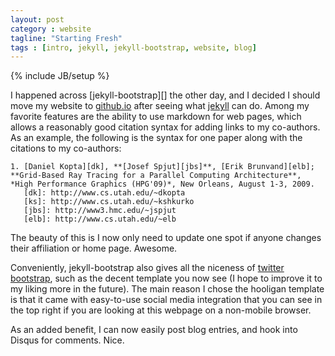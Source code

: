 ```yaml
---
layout: post
category : website
tagline: "Starting Fresh"
tags : [intro, jekyll, jekyll-bootstrap, website, blog]
---
```

{% include JB/setup %}

I happened across [jekyll-bootstrap][] the other day, and I decided I
should move my website to [github.io](http://github.io) after seeing
what [jekyll][] can do.
Among my favorite features are the ability to use markdown for web
pages, which allows a reasonably good citation syntax for adding links
to my co-authors.
As an example, the following is the syntax for one paper along with
the citations to my co-authors:

   [jekyllbootstrap]: http://jekyllbootstrap.com
   [jekyll]: http://jekyllrb.com

    1. [Daniel Kopta][dk], **[Josef Spjut][jbs]**, [Erik Brunvand][elb];
    **Grid-Based Ray Tracing for a Parallel Computing Architecture**,
    *High Performance Graphics (HPG'09)*, New Orleans, August 1-3, 2009.
       [dk]: http://www.cs.utah.edu/~dkopta
       [ks]: http://www.cs.utah.edu/~kshkurko
       [jbs]: http://www3.hmc.edu/~jspjut
       [elb]: http://www.cs.utah.edu/~elb

The beauty of this is I now only need to update one spot if anyone
changes their affiliation or home page. Awesome.

Conveniently, jekyll-bootstrap also gives all the niceness of [twitter
bootstrap][], such as the decent template you now see (I hope to improve
it to my liking more in the future).
The main reason I chose the hooligan template is that it came with
easy-to-use social media integration that you can see in the top right
if you are looking at this webpage on a non-mobile browser.

   [twitter bootstrap]: http://getbootstrap.com

As an added benefit, I can now easily post blog entries, and hook into
Disqus for comments. Nice.
